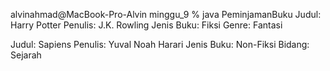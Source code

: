alvinahmad@MacBook-Pro-Alvin minggu_9 % java PeminjamanBuku
Judul: Harry Potter
Penulis: J.K. Rowling
Jenis Buku: Fiksi
Genre: Fantasi

Judul: Sapiens
Penulis: Yuval Noah Harari
Jenis Buku: Non-Fiksi
Bidang: Sejarah
